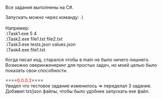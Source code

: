 Все задания выполнены на C#.

Запускать можно через команду: .\\
<br /><br />Например:<br /> .\Task1.exe 5 4
<br />.\Task2.exe file1.txt file2.txt
<br /> .\Task3.exe tests.json values.json
<br />.\Task4.exe file1.txt

Когда писал код, старался чтобы в main не было ничего лишнего. <br />
Возможно оверинженеринг для простых задач, но моей целью было показать свои способности. 


====<span style="color:red">0.0.0.2</span>====<br />
Увидел что тестовое задание изменилось => переделал 3 задание.<br />
Добавил txt/json файлы, чтобы было удобнее запускать exe файл. 
